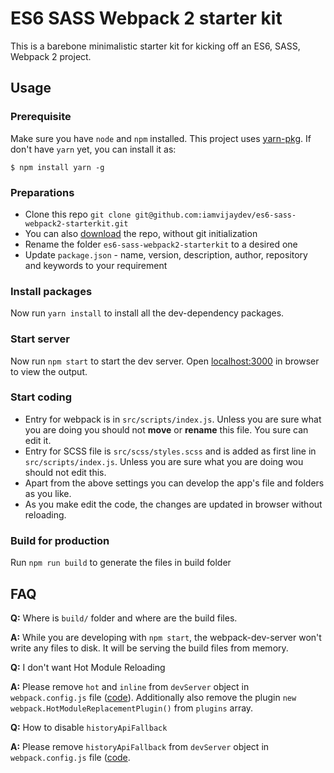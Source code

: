 # ES6 SASS Webpack 2 starter kit

This is a barebone minimalistic starter kit for kicking off an ES6, SASS, Webpack 2 project.

## Usage

### Prerequisite
Make sure you have `node` and `npm` installed. This project uses [yarn-pkg](https://yarnpkg.com/en/). If don't have `yarn` yet, you can install it as:
```shell
$ npm install yarn -g
```

### Preparations
* Clone this repo `git clone git@github.com:iamvijaydev/es6-sass-webpack2-starterkit.git`
* You can also [download](https://github.com/iamvijaydev/es6-sass-webpack2-starterkit/archive/master.zip) the repo, without git initialization
* Rename the folder `es6-sass-webpack2-starterkit` to a desired one
* Update `package.json` - name, version, description, author, repository and keywords to your requirement

### Install packages
Now run `yarn install` to install all the dev-dependency packages.

### Start server
Now run `npm start` to start the dev server. Open [localhost:3000](http://localhost:3000/) in browser to view the output.

### Start coding
* Entry for webpack is in `src/scripts/index.js`. Unless you are sure what you are doing you should not **move** or **rename** this file. You sure can edit it.
* Entry for SCSS file is `src/scss/styles.scss` and is added as first line in `src/scripts/index.js`. Unless you are sure what you are doing wou should not edit this.
* Apart from the above settings you can develop the app's file and folders as you like.
* As you make edit the code, the changes are updated in browser without reloading.

### Build for production
Run `npm run build` to generate the files in build folder

## FAQ
**Q:** Where is `build/` folder and where are the build files.

**A:** While you are developing with `npm start`, the webpack-dev-server won't write any files to disk. It will be serving the build files from memory.

**Q:** I don't want Hot Module Reloading

**A:** Please remove `hot` and `inline` from `devServer` object in `webpack.config.js` file ([code](https://github.com/iamvijaydev/es6-sass-webpack2-starterkit/blob/master/webpack.config.js#L57-L58)). Additionally also remove the plugin `new webpack.HotModuleReplacementPlugin()` from `plugins` array.

**Q:** How to disable `historyApiFallback`

**A:** Please remove `historyApiFallback` from `devServer` object in `webpack.config.js` file ([code](https://github.com/iamvijaydev/es6-sass-webpack2-starterkit/blob/master/webpack.config.js#L61).
